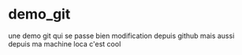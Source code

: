 # demo_git
une demo git qui se passe bien 
modification depuis github
mais aussi depuis ma machine loca
c'est cool 
